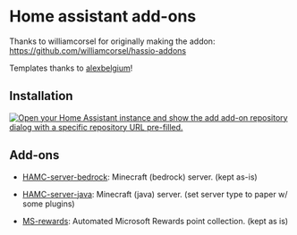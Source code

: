 # Home assistant add-ons

Thanks to williamcorsel for originally making the addon:
https://github.com/williamcorsel/hassio-addons

Templates thanks to [alexbelgium](https://github.com/alexbelgium/hassio-addons)!

## Installation

[![Open your Home Assistant instance and show the add add-on repository dialog with a specific repository URL pre-filled.](https://my.home-assistant.io/badges/supervisor_add_addon_repository.svg)](https://my.home-assistant.io/redirect/supervisor_add_addon_repository/?repository_url=https%3A%2F%2Fgithub.com%2Fnin0-dev%2Fhassio-addons)

## Add-ons

- [HAMC-server-bedrock](hamc-server-bedrock/): Minecraft (bedrock) server. (kept as-is)

- [HAMC-server-java](hamc-server-java/): Minecraft (java) server. (set server type to paper w/ some plugins)

- [MS-rewards](msrewards/): Automated Microsoft Rewards point collection. (kept as is)

